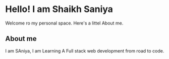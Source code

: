 # Hello! I am Shaikh Saniya

Welcome ro my personal space. Here's a littel About me.

## About me

 I am SAniya, I am Learning A Full stack web development from road to code.